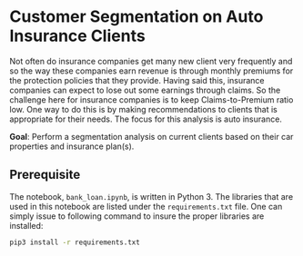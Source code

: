 # Customer Segmentation on Auto Insurance Clients

Not often do insurance companies get many new client very frequently and so the way these companies earn revenue is through monthly premiums for the protection policies that they provide. Having said this, insurance companies can expect to lose out some earnings through claims. So the challenge here for insurance companies is to keep Claims-to-Premium ratio low. One way to do this is by making recommendations to clients that is appropriate for their needs. The focus for this analysis is auto insurance.

**Goal**: Perform a segmentation analysis on current clients based on their car properties and insurance plan(s).

## Prerequisite

The notebook, `bank_loan.ipynb`, is written in Python 3. The libraries that are used in this notebook are listed under the `requirements.txt` file. One can simply issue to following command to insure the proper libraries are installed:

```bash
pip3 install -r requirements.txt
```
